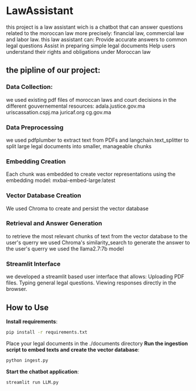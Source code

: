# LawAssistant
this project is a law assistant wich is a chatbot that can answer questions related to the moroccan law more precisely: financial law, commercial law and labor law.
this law assistant can:
    Provide accurate answers to common legal questions
    Assist in preparing simple legal documents
    Help users understand their rights and obligations under Moroccan law

## the pipline of our project:
### Data Collection:
we used existing pdf files of moroccan laws and court decisions in the different gouvernemental resources:
  adala.justice.gov.ma
  uriscassation.cspj.ma
  juricaf.org
  cg.gov.ma
### Data Preprocessing
we used pdfplumber to extract text from PDFs and langchain.text_splitter to split large legal documents into smaller, manageable chunks
### Embedding Creation
Each chunk was embedded to create vector representations using the embedding model: mxbai-embed-large:latest
### Vector Database Creation
We used Chroma to create and persist the vector database
### Retrieval and Answer Generation
to retrieve the most relevant chunks of text from the vector database to the user's querry we used Chroma's similarity_search
to generate the answer to the user's querry we used the llama2.7:7b model
### Streamlit Interface
we developed a streamlit based user interface that allows:
  Uploading PDF files.
  Typing general legal questions.
  Viewing responses directly in the browser.

## How to Use
**Install requirements**:
   ```bash
   pip install -r requirements.txt
```
Place your legal documents in the ./documents directory
**Run the ingestion script to embed texts and create the vector database**:
   ```bash
   python ingest.py
```
**Start the chatbot application**:
   ```bash
   streamlit run LLM.py
```
